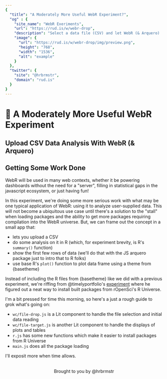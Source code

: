 ```yaml
---
{
  "title": "A Moderately More Useful WebR Experiment?",
  "og" : {
    "site_name": "WebR Exeriments",
    "url": "https://rud.is/w/webr-drop",
    "description": "Select a data file (CSV) and let WebR (& Arquero) 'analyze' it for you!",
    "image": {
      "url": "https://rud.is/w/webr-drop/img/preview.png",
      "height": "768",
      "width": "1536",
      "alt": "example"
    }
  },
  "twitter": {
    "site": "@hrbrmstr",
    "domain": "rud.is"
  }
}
---
```


# 🧪 A Moderately More Useful WebR Experiment

<status-message id="status"></status-message>

## Upload CSV Data Analysis With WebR (& Arquero)

<file-target id="stuff">
<file-drop id="input-csv" label="Select a CSV File"></file-drop>
</file-target>

## Getting Some Work Done

WebR will be used in many web contexts, whether it be powering dashboards without the need for a "server", filling in statistical gaps in the javascript ecosystem, or just having fun!

In this experiment, we're doing some more serious work with what may be one typical application of WebR: using it to analyze user-supplied data. This will not become a ubiquitous use case until there's a solution to the "stall" when loading packages and the ability to get more packages requiring compilation into the WebR universe. But, we can frame out the concept in a small app that:

- lets you upload a CSV
- do some analysis on it in R (which, for experiment brevity, is R's `summary()` function)
- show the first few rows of data (we'll do that with the JS arquero package just to intro that to R folks)
- use base R's `plot()` function to plot data frame using a theme from {basetheme}

Instead of including the R files from {basetheme} like we did with a previous experiment, we're riffing from @timelyportfolio's [experiment](https://main--moonlit-chimera-8d3e09.netlify.app/) where he figured out a neat way to install built packages from rOpenSci's R Universe. 

I'm a bit pressed for time this morning, so here's a just a rough guide to grok what's going on:

- `wc/file-drop.js` is a Lit component to handle the file selection and initial data reading
- `wc/file-target.js` is another Lit component to handle the displays of plots and tables
- `r.js` has some new functions which make it easier to install packages from R Universe
- `main.js` does all the package loading

I'll exposit more when time allows.

<p style="text-align:center;margin-top:2rem;">Brought to you by @hrbrmstr</p>
